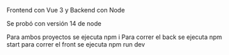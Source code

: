 Frontend con Vue 3 y Backend con Node

Se probó con versión 14 de node

Para ambos proyectos se ejecuta npm i
Para correr el back se ejecuta npm start
para correr el front se ejecuta npm run dev
